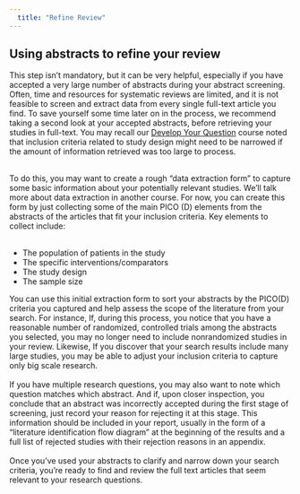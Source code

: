 ```yaml
---
  title: "Refine Review"
---
```


## Using abstracts to refine your review

This step isn’t mandatory, but it can be very helpful, especially if you have accepted a very large number of abstracts during your abstract screening.  Often, time and resources for systematic reviews are limited, and it is not feasible to screen and extract data from every single full-text article you find.  To save yourself some time later on in the process, we recommend taking a second look at your accepted abstracts, before retrieving your studies in full-text.  You may recall our <a href = "http://evsynthacademy.org/pico-d/">Develop Your Question</a> course noted that inclusion criteria related to study design might need to be narrowed if the amount of information retrieved was too large to process. <br><br>

To do this, you may want to create a rough “data extraction form” to capture some basic information about your potentially relevant studies.  We’ll talk more about data extraction in another course. For now, you can create this form by just collecting some of the main PICO (D) elements from the abstracts of the articles that fit your inclusion criteria. Key elements to collect include:<br><br>

- The population of patients in the study
- The specific interventions/comparators
- The study design
- The sample size  



You can use this initial extraction form to sort your abstracts by the PICO(D) criteria you captured and help assess the scope of the literature from your search. For instance, If, during this process, you notice that you have a reasonable number of randomized, controlled trials among the abstracts you selected, you may no longer need to include nonrandomized studies in your review. Likewise, If you discover that your search results include many large studies, you may be able to adjust your inclusion criteria to capture only big scale research.
<br><br>
If you have multiple research questions, you may also want to note which question matches which abstract.  And if, upon closer inspection, you conclude that an abstract was incorrectly accepted during the first stage of screening, just record your reason for rejecting it at this stage.  This information should be included in your report, usually in the form of a “literature identification flow diagram” at the beginning of the results and a full list of rejected studies with their rejection reasons in an appendix.
<br><br>
Once you’ve used your abstracts to clarify and narrow down your search criteria, you’re ready to find and review the full text articles that seem relevant to your research questions. 

